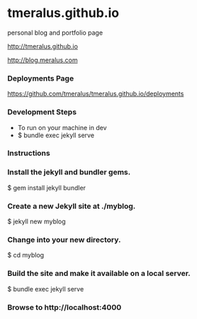 # tmeralus.github.io
personal blog and portfolio page

http://tmeralus.github.io

http://blog.meralus.com
### Deployments Page
https://github.com/tmeralus/tmeralus.github.io/deployments


### Development Steps
* To run on your machine in dev
* $ bundle exec jekyll serve

### Instructions

### Install the jekyll and bundler gems.

 $ gem install jekyll bundler

### Create a new Jekyll site at ./myblog.

 $ jekyll new myblog

### Change into your new directory.

 $ cd myblog

### Build the site and make it available on a local server.

 $ bundle exec jekyll serve

###  Browse to http://localhost:4000
